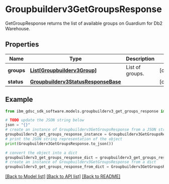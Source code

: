 # Groupbuilderv3GetGroupsResponse

GetGroupResponse returns the list of available groups on Guardium for Db2 Warehouse.

## Properties

Name | Type | Description | Notes
------------ | ------------- | ------------- | -------------
**groups** | [**List[Groupbuilderv3Group]**](Groupbuilderv3Group.md) | List of groups. | [optional] 
**status** | [**Groupbuilderv3StatusResponseBase**](Groupbuilderv3StatusResponseBase.md) |  | [optional] 

## Example

```python
from ibm_gdsc_sdk_software.models.groupbuilderv3_get_groups_response import Groupbuilderv3GetGroupsResponse

# TODO update the JSON string below
json = "{}"
# create an instance of Groupbuilderv3GetGroupsResponse from a JSON string
groupbuilderv3_get_groups_response_instance = Groupbuilderv3GetGroupsResponse.from_json(json)
# print the JSON string representation of the object
print(Groupbuilderv3GetGroupsResponse.to_json())

# convert the object into a dict
groupbuilderv3_get_groups_response_dict = groupbuilderv3_get_groups_response_instance.to_dict()
# create an instance of Groupbuilderv3GetGroupsResponse from a dict
groupbuilderv3_get_groups_response_from_dict = Groupbuilderv3GetGroupsResponse.from_dict(groupbuilderv3_get_groups_response_dict)
```
[[Back to Model list]](../README.md#documentation-for-models) [[Back to API list]](../README.md#documentation-for-api-endpoints) [[Back to README]](../README.md)


